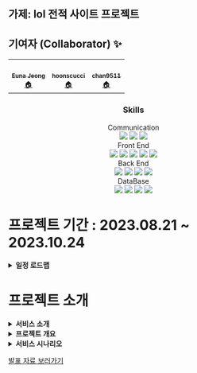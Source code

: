 ## 가제: lol 전적 사이트 프로젝트

<h2>기여자 (Collaborator) ✨</h2>
<table align="center">
  <tr>
    <td align="center">
      <a href="https://github.com/SilverWithA">
        <img src="https://avatars.githubusercontent.com/u/92441328?v=4"width="100px;" alt=""/>
        <br />
        <sub>
          <b>Euna Jeong</b>
        </sub>
      </a>
      <br />
      <a href="https://github.com/SilverWithA" title="Code">🏠</a>
    </td>
    <td align="center">
      <a href="https://github.com/Hoonscucci">
        <img src="https://avatars.githubusercontent.com/u/132039559?v=4" width="100px;" alt=""/>
        <br />
        <sub>
          <b>hoonscucci</b>
        </sub>
      </a>
      <br/>
      <a href="https://github.com/Hoonscucci" title="Code">🏠</a>
    </td>
    <td align="center">
      <a href="https://github.com/chan9511">
        <img src="https://avatars.githubusercontent.com/u/131934006?v=4"width="100px;" alt=""/>
        <br />
        <sub>
          <b>chan9511</b>
        </sub>
      </a>
      <br />
      <a href="https://github.com/chan9511" title="Code">🏠</a>
    </td>
  </tr>
</table>




<div align=center><h3>Skills</h1></div>
<div align=center>
	<div align=center><a>Communication<a></div>
	<img src ="https://img.shields.io/badge/Slack-4A154B?style=flat&logo=slack&logoColor=white" />
	<img src ="https://img.shields.io/badge/GitHub-100000?style=flat&logo=github&logoColor=white" />
	<img src ="https://img.shields.io/badge/confluence-%23172BF4.svg?style=flat&logo=confluence&logoColor=white" />
	<div align=center><a>Front End<a></div>
	<img src="https://img.shields.io/badge/HTML5-E34F26?style=flat&logo=HTML5&logoColor=white" />
	<img src="https://img.shields.io/badge/CSS3-1572B6?style=flat&logo=CSS3&logoColor=white" />
	<img src ="https://img.shields.io/badge/npm-CB3837?style=flat&logo=npm&logoColor=white" />
	<img src ="https://img.shields.io/badge/JavaScript-F7DF1E?style=flate&logo=JavaScript&logoColor=white" />
	<img src ="https://img.shields.io/badge/React-20232A?style=flate&logo=react&logoColor=61DAFB" />
 	<div align=center><a>Back End<a></div>
	<img src ="https://img.shields.io/badge/Java-007396?style=flat&logo=Java&logoColor=white" />
	<img src ="https://img.shields.io/badge/Springboot-6DB33F?style=flat&logo=spring&logoColor=white" />
 	<img src ="https://img.shields.io/badge/Amazon_AWS-232F3E?style=flat&logo=amazon-aws&logoColor=white" />
 	<img src ="https://img.shields.io/badge/Postman-FF6C37?style=flat&logo=postman&logoColor=white" />
 	<div align=center><a>DataBase<a></div>
	<img src ="https://img.shields.io/badge/MySQL-00000F?style=flat&logo=mysql&logoColor=white" />
	<img src ="https://img.shields.io/badge/MongoDB-4EA94B?style=flat&logo=mongodb&logoColor=white" />
	<img src ="https://img.shields.io/badge/Python-3776AB?style=flat&logo=python&logoColor=white" />
	<img src ="https://img.shields.io/badge/Airflow-017CEE?style=flat&logo=Apache%20Airflow&logoColor=white" />
</div>

<h1>프로젝트 기간 : 2023.08.21 ~ 2023.10.24</h1>
<details>
	<summary><b>일정 로드맵</b></summary>
	  <div markdown="1">
		  <ul>
		<img src ="./IMG/로드맵.png">
		  </ul>
</div>
</details>

<h1>프로젝트 소개</h1>

<details>
	<summary><b>서비스 소개</b></summary>

* 대부분의 게이머들은 전적을 검색합니다. 
* 월간 최대 트래픽 3700만 규모인 전적검색 사이트도 존재하기 때문에 절대 무시할수 없는 시장이 되었습니다.
* 타 사이트들의 단점을 보완하여 클릭수를 줄여 빠르고 원하는 데이터를 쉽게 접할 수 있는 전적검색 사이트입니다.
</details>


	
<details>
	<summary><b>프로젝트 개요</b></summary>
	  <div markdown="1">
		  <br>
		  <ul>
		<img src ="./IMG/개요.png">
			  <li>
				실제 사용자의 불편함이 서비스 개요의 시발점이 되었습니다.
			  </li>
			  <li>
				게임 이용 초기 설정시 빠르고 정확한 데이터 전달이 프로젝트의 큰 레이아웃이 되었습니다.
			  </li>
		  </ul>
</div>
</details>

<details>
	<summary><b>서비스 시나리오</b></summary>
	  <div markdown="1">
		  <br>
		  <ul>
		<img src ="./IMG/서비스 시나리오.png">
			  <li>
				  기존 정보 제공 사이트의 경우 방대한 정보로 인하여 페이지 이동이 잦아 정보 확인에 불편함이 존재합니다.
			  </li>
			  <li>
				  이러한 불편함을 최소화 하고자 로그인시 개인 설정이 유지 가능한 위젯 페이지를 만들기로 하였습니다.
			  </li>
		  </ul>
</div>
</details>

[발표 자료 보러가기](./IMG/Final_Project_ppt_복사본.pdf)
